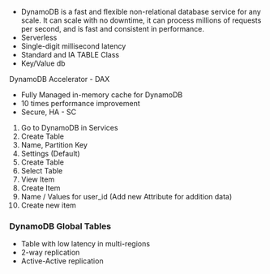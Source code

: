 - DynamoDB is a fast and flexible non-relational database service for any scale. It can scale with no downtime, it can process millions of requests per second, and is fast and consistent in performance.
- Serverless
- Single-digit millisecond latency
- Standard and IA TABLE Class
- Key/Value db

DynamoDB Accelerator - DAX
- Fully Managed in-memory cache for DynamoDB
- 10 times performance improvement
- Secure, HA - SC



1. Go to DynamoDB in Services
2. Create Table 
3. Name, Partition Key
4. Settings (Default)
5. Create Table
6. Select Table 
7. View Item
8. Create Item
9. Name / Values for user_id (Add new Attribute for addition data)
10. Create new item


### DynamoDB Global Tables
- Table with low latency in multi-regions
- 2-way replication
- Active-Active replication
